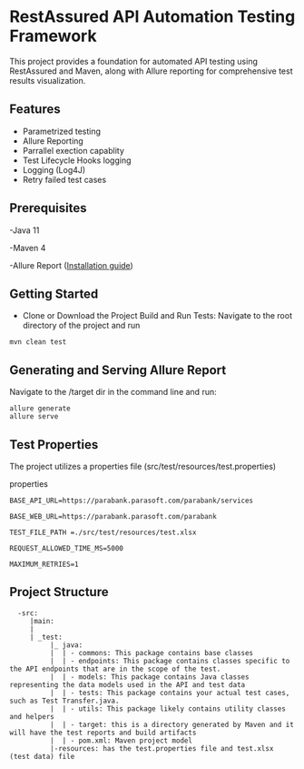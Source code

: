 # RestAssured API Automation Testing Framework
This project provides a foundation for automated API testing using RestAssured and Maven, along with Allure reporting for comprehensive test results visualization.
## Features
- Parametrized testing
- Allure Reporting
- Parrallel exection capablity
- Test Lifecycle Hooks logging
- Logging (Log4J)
- Retry failed test cases
  
## Prerequisites
-Java 11

-Maven 4 

-Allure Report ([Installation guide]([url](https://allurereport.org/docs/gettingstarted-installation)))

## Getting Started
- Clone or Download the Project
Build and Run Tests:
Navigate to the root directory of the project and run
```
mvn clean test
```     
## Generating and Serving Allure Report
Navigate to the /target dir in the command line and run:
```
allure generate
allure serve
```   

## Test Properties
The project utilizes a properties file (src/test/resources/test.properties) 

properties
    
    BASE_API_URL=https://parabank.parasoft.com/parabank/services

    BASE_WEB_URL=https://parabank.parasoft.com/parabank
    
    TEST_FILE_PATH =./src/test/resources/test.xlsx
    
    REQUEST_ALLOWED_TIME_MS=5000
    
    MAXIMUM_RETRIES=1

## Project Structure


```
  -src: 
     |main: 
     |
     | _test:
          |_ java:
          |  | - commons: This package contains base classes
          |  | - endpoints: This package contains classes specific to the API endpoints that are in the scope of the test.
          |  | - models: This package contains Java classes representing the data models used in the API and test data
          |  | - tests: This package contains your actual test cases, such as Test Transfer.java.
          |  | - utils: This package likely contains utility classes and helpers
          |  | - target: this is a directory generated by Maven and it will have the test reports and build artifacts
          |  | - pom.xml: Maven project model            
          |-resources: has the test.properties file and test.xlsx (test data) file
```            


